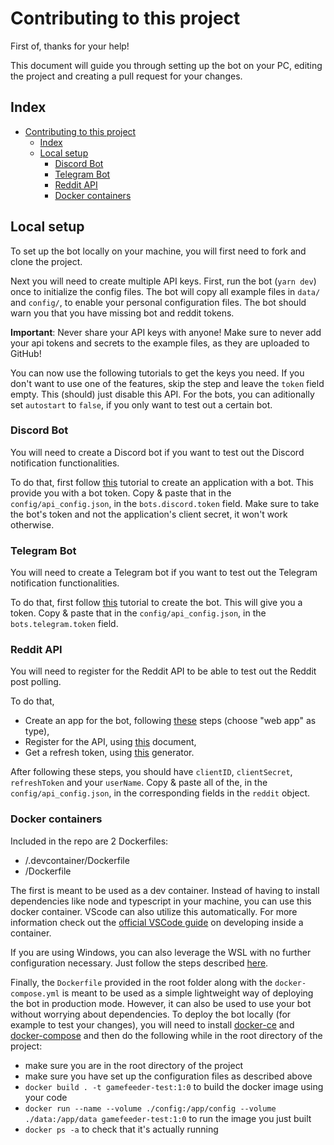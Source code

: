 # Contributing to this project

First of, thanks for your help!

This document will guide you through setting up the bot on your PC, editing the project and creating a pull request for your changes.

## Index

- [Contributing to this project](#contributing-to-this-project)
  - [Index](#index)
  - [Local setup](#local-setup)
    - [Discord Bot](#discord-bot)
    - [Telegram Bot](#telegram-bot)
    - [Reddit API](#reddit-api)
    - [Docker containers](#docker-containers)

## Local setup

To set up the bot locally on your machine, you will first need to fork and clone the project.

Next you will need to create multiple API keys. First, run the bot (`yarn dev`) once to initialize the config files. The bot will copy all example files in `data/` and `config/`, to enable your personal configuration files.
The bot should warn you that you have missing bot and reddit tokens.

**Important**: Never share your API keys with anyone! Make sure to never add your api tokens and secrets to the example files, as they are uploaded to GitHub!

You can now use the following tutorials to get the keys you need. If you don't want to use one of the features, skip the step and leave the `token` field empty. This (should) just disable this API. For the bots, you can aditionally set `autostart` to `false`, if you only want to test out a certain bot.

### Discord Bot

You will need to create a Discord bot if you want to test out the Discord notification functionalities.

To do that, first follow [this](https://discordpy.readthedocs.io/en/latest/discord.html) tutorial to create an application with a bot. This provide you with a bot token. Copy & paste that in the `config/api_config.json`, in the `bots.discord.token` field. Make sure to take the bot's token and not the application's client secret, it won't work otherwise.

### Telegram Bot

You will need to create a Telegram bot if you want to test out the Telegram notification functionalities.

To do that, first follow [this](https://core.telegram.org/bots#3-how-do-i-create-a-bot) tutorial to create the bot. This will give you a token. Copy & paste that in the `config/api_config.json`, in the `bots.telegram.token` field.

### Reddit API

You will need to register for the Reddit API to be able to test out the Reddit post polling.

To do that,

- Create an app for the bot, following [these](https://github.com/reddit-archive/reddit/wiki/OAuth2#getting-started) steps (choose "web app" as type),
- Register for the API, using [this](https://docs.google.com/forms/d/e/1FAIpQLSezNdDNK1-P8mspSbmtC2r86Ee9ZRbC66u929cG2GX0T9UMyw/viewform) document,
- Get a refresh token, using [this](https://not-an-aardvark.github.io/reddit-oauth-helper/) generator.

After following these steps, you should have `clientID`, `clientSecret`, `refreshToken` and your `userName`. Copy & paste all of the, in  the `config/api_config.json`, in the corresponding fields in the `reddit` object.

### Docker containers

Included in the repo are 2 Dockerfiles:

- /.devcontainer/Dockerfile
- /Dockerfile

The first is meant to be used as a dev container. Instead of having to install dependencies like node and typescript in your machine, you can use this docker container. VScode can also utilize this automatically. For more information check out the [official VSCode guide](https://code.visualstudio.com/docs/remote/containers) on developing inside a container.

If you are using Windows, you can also leverage the WSL with no further configuration necessary. Just follow the steps described [here](https://code.visualstudio.com/docs/remote/wsl).

Finally, the `Dockerfile` provided in the root folder along with the `docker-compose.yml` is meant to be used as a simple lightweight way of deploying the bot in production mode. However, it can also be used to use your bot without worrying about dependencies. To deploy the bot locally (for example to test your changes), you will need to install [docker-ce](https://docs.docker.com/install/) and [docker-compose](https://docs.docker.com/compose/install/) and then do the following while in the root directory of the project:

- make sure you are in the root directory of the project
- make sure you have set up the configuration files as described above
- `docker build . -t gamefeeder-test:1:0` to build the docker image using your code
- `docker run --name --volume ./config:/app/config --volume ./data:/app/data gamefeeder-test:1:0` to run the image you just built
- `docker ps -a` to check that it's actually running
